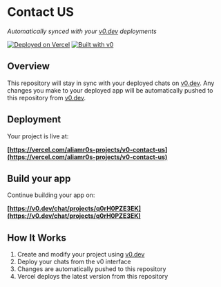 # Contact US

*Automatically synced with your [v0.dev](https://v0.dev) deployments*

[![Deployed on Vercel](https://img.shields.io/badge/Deployed%20on-Vercel-black?style=for-the-badge&logo=vercel)](https://vercel.com/aliamr0s-projects/v0-contact-us)
[![Built with v0](https://img.shields.io/badge/Built%20with-v0.dev-black?style=for-the-badge)](https://v0.dev/chat/projects/q0rH0PZE3EK)

## Overview

This repository will stay in sync with your deployed chats on [v0.dev](https://v0.dev).
Any changes you make to your deployed app will be automatically pushed to this repository from [v0.dev](https://v0.dev).

## Deployment

Your project is live at:

**[https://vercel.com/aliamr0s-projects/v0-contact-us](https://vercel.com/aliamr0s-projects/v0-contact-us)**

## Build your app

Continue building your app on:

**[https://v0.dev/chat/projects/q0rH0PZE3EK](https://v0.dev/chat/projects/q0rH0PZE3EK)**

## How It Works

1. Create and modify your project using [v0.dev](https://v0.dev)
2. Deploy your chats from the v0 interface
3. Changes are automatically pushed to this repository
4. Vercel deploys the latest version from this repository